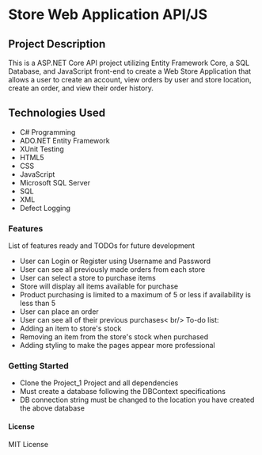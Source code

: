 # Store Web Application API/JS
## Project Description
This is a ASP.NET Core API project utilizing Entity Framework Core, a SQL Database, and JavaScript front-end to create a Web Store Application that allows a user to create an account, view orders by user and store location, create an order, and view their order history.
## Technologies Used
- C# Programming
- ADO.NET Entity Framework
- XUnit Testing
- HTML5
- CSS
- JavaScript
- Microsoft SQL Server
- SQL
- XML
- Defect Logging
### Features
List of features ready and TODOs for future development
- User can Login or Register using Username and Password
- User can see all previously made orders from each store
- User can select a store to purchase items
- Store will display all items available for purchase
- Product purchasing is limited to a maximum of 5 or less if availability is less than 5
- User can place an order
- User can see all of their previous purchases< br/>
To-do list:
- Adding an item to store's stock
- Removing an item from the store's stock when purchased
- Adding styling to make the pages appear more professional
### Getting Started
- Clone the Project_1 Project and all dependencies
- Must create a database following the DBContext specifications
- DB connection string must be changed to the location you have created the above database
#### License
MIT License
